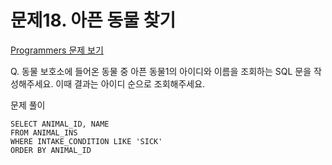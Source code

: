 # 문제18. 아픈 동물 찾기
[Programmers 문제 보기](https://school.programmers.co.kr/learn/courses/30/lessons/59036)

Q. 동물 보호소에 들어온 동물 중 아픈 동물1의 아이디와 이름을 조회하는 SQL 문을 작성해주세요. 이때 결과는 아이디 순으로 조회해주세요.

문제 풀이
```mysql
SELECT ANIMAL_ID, NAME
FROM ANIMAL_INS
WHERE INTAKE_CONDITION LIKE 'SICK'
ORDER BY ANIMAL_ID
```
